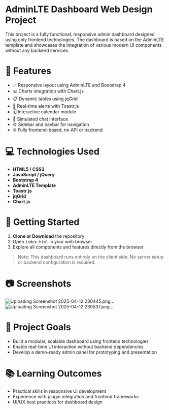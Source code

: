 # AdminLTE Dashboard Web Design Project

This project is a fully functional, responsive admin dashboard designed using only frontend technologies. The dashboard is based on the AdminLTE template and showcases the integration of various modern UI components without any backend services.

# 📌 Features

- ✅ Responsive layout using AdminLTE and Bootstrap 4
- 📊 Charts integration with Chart.js
- 📋 Dynamic tables using jqGrid
- 🔔 Real-time alerts with Toastr.js
- 🗓️ Interactive calendar module
- 💬 Simulated chat interface
- ⚙️ Sidebar and navbar for navigation
- 🌐 Fully frontend-based, no API or backend

# 💻 Technologies Used

- **HTML5 / CSS3**
- **JavaScript / jQuery**
- **Bootstrap 4**
- **AdminLTE Template**
- **Toastr.js**
- **jqGrid**
- **Chart.js**


# 🚀 Getting Started

1. **Clone or Download** the repository
2. Open `index.html` in your web browser
3. Explore all components and features directly from the browser

> Note: This dashboard runs entirely on the client side. No server setup or backend configuration is required.

# 📷 Screenshots
![Uploading Screenshot 2025-04-12 230445.png…]()
![Uploading Screenshot 2025-04-12 230537.png…]()



# 🧠 Project Goals

- Build a modular, scalable dashboard using frontend technologies
- Enable real-time UI interaction without backend dependencies
- Develop a demo-ready admin panel for prototyping and presentation

# 📚 Learning Outcomes

- Practical skills in responsive UI development
- Experience with plugin integration and frontend frameworks
- UI/UX best practices for dashboard design




